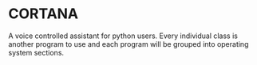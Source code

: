 # CORTANA
A voice controlled assistant for python users. Every individual class is another program to use and each program will be grouped into
operating system sections.
